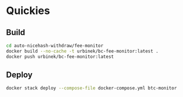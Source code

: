 # Quickies

## Build

```Bash
cd auto-nicehash-withdraw/fee-monitor
docker build --no-cache -t urbinek/bc-fee-monitor:latest .
docker push urbinek/bc-fee-monitor:latest 
```

## Deploy

```Bash
docker stack deploy --compose-file docker-compose.yml btc-monitor
```

